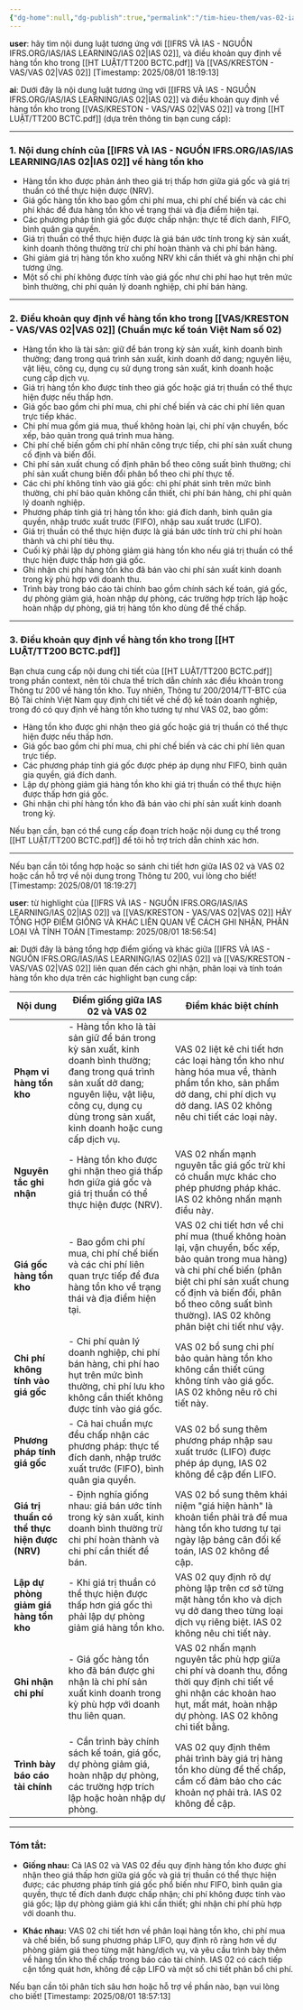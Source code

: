 ```yaml
---
{"dg-home":null,"dg-publish":true,"permalink":"/tim-hieu-them/vas-02-ias-02-htk/","dgPassFrontmatter":true,"noteIcon":""}
---
```



**user**: hãy tìm nội dung luật tương ứng với [[IFRS VÀ IAS - NGUỒN IFRS.ORG/IAS/IAS LEARNING/IAS 02\|IAS 02]], và điều khoản quy định về hàng tồn kho trong [[HT LUẬT/TT200 BCTC.pdf]] Và [[VAS/KRESTON - VAS/VAS 02\|VAS 02]]
[Timestamp: 2025/08/01 18:19:13]

**ai**: Dưới đây là nội dung luật tương ứng với [[IFRS VÀ IAS - NGUỒN IFRS.ORG/IAS/IAS LEARNING/IAS 02\|IAS 02]] và điều khoản quy định về hàng tồn kho trong [[VAS/KRESTON - VAS/VAS 02\|VAS 02]] và trong [[HT LUẬT/TT200 BCTC.pdf]] (dựa trên thông tin bạn cung cấp):

---

### 1. Nội dung chính của [[IFRS VÀ IAS - NGUỒN IFRS.ORG/IAS/IAS LEARNING/IAS 02\|IAS 02]] về hàng tồn kho

- Hàng tồn kho được phản ánh theo giá trị thấp hơn giữa giá gốc và giá trị thuần có thể thực hiện được (NRV).
- Giá gốc hàng tồn kho bao gồm chi phí mua, chi phí chế biến và các chi phí khác để đưa hàng tồn kho về trạng thái và địa điểm hiện tại.
- Các phương pháp tính giá gốc được chấp nhận: thực tế đích danh, FIFO, bình quân gia quyền.
- Giá trị thuần có thể thực hiện được là giá bán ước tính trong kỳ sản xuất, kinh doanh thông thường trừ chi phí hoàn thành và chi phí bán hàng.
- Ghi giảm giá trị hàng tồn kho xuống NRV khi cần thiết và ghi nhận chi phí tương ứng.
- Một số chi phí không được tính vào giá gốc như chi phí hao hụt trên mức bình thường, chi phí quản lý doanh nghiệp, chi phí bán hàng.

---

### 2. Điều khoản quy định về hàng tồn kho trong [[VAS/KRESTON - VAS/VAS 02\|VAS 02]] (Chuẩn mực kế toán Việt Nam số 02)

- Hàng tồn kho là tài sản: giữ để bán trong kỳ sản xuất, kinh doanh bình thường; đang trong quá trình sản xuất, kinh doanh dở dang; nguyên liệu, vật liệu, công cụ, dụng cụ sử dụng trong sản xuất, kinh doanh hoặc cung cấp dịch vụ.
- Giá trị hàng tồn kho được tính theo giá gốc hoặc giá trị thuần có thể thực hiện được nếu thấp hơn.
- Giá gốc bao gồm chi phí mua, chi phí chế biến và các chi phí liên quan trực tiếp khác.
- Chi phí mua gồm giá mua, thuế không hoàn lại, chi phí vận chuyển, bốc xếp, bảo quản trong quá trình mua hàng.
- Chi phí chế biến gồm chi phí nhân công trực tiếp, chi phí sản xuất chung cố định và biến đổi.
- Chi phí sản xuất chung cố định phân bổ theo công suất bình thường; chi phí sản xuất chung biến đổi phân bổ theo chi phí thực tế.
- Các chi phí không tính vào giá gốc: chi phí phát sinh trên mức bình thường, chi phí bảo quản không cần thiết, chi phí bán hàng, chi phí quản lý doanh nghiệp.
- Phương pháp tính giá trị hàng tồn kho: giá đích danh, bình quân gia quyền, nhập trước xuất trước (FIFO), nhập sau xuất trước (LIFO).
- Giá trị thuần có thể thực hiện được là giá bán ước tính trừ chi phí hoàn thành và chi phí tiêu thụ.
- Cuối kỳ phải lập dự phòng giảm giá hàng tồn kho nếu giá trị thuần có thể thực hiện được thấp hơn giá gốc.
- Ghi nhận chi phí hàng tồn kho đã bán vào chi phí sản xuất kinh doanh trong kỳ phù hợp với doanh thu.
- Trình bày trong báo cáo tài chính bao gồm chính sách kế toán, giá gốc, dự phòng giảm giá, hoàn nhập dự phòng, các trường hợp trích lập hoặc hoàn nhập dự phòng, giá trị hàng tồn kho dùng để thế chấp.

---

### 3. Điều khoản quy định về hàng tồn kho trong [[HT LUẬT/TT200 BCTC.pdf]]

Bạn chưa cung cấp nội dung chi tiết của [[HT LUẬT/TT200 BCTC.pdf]] trong phần context, nên tôi chưa thể trích dẫn chính xác điều khoản trong Thông tư 200 về hàng tồn kho. Tuy nhiên, Thông tư 200/2014/TT-BTC của Bộ Tài chính Việt Nam quy định chi tiết về chế độ kế toán doanh nghiệp, trong đó có quy định về hàng tồn kho tương tự như VAS 02, bao gồm:

- Hàng tồn kho được ghi nhận theo giá gốc hoặc giá trị thuần có thể thực hiện được nếu thấp hơn.
- Giá gốc bao gồm chi phí mua, chi phí chế biến và các chi phí liên quan trực tiếp.
- Các phương pháp tính giá gốc được phép áp dụng như FIFO, bình quân gia quyền, giá đích danh.
- Lập dự phòng giảm giá hàng tồn kho khi giá trị thuần có thể thực hiện được thấp hơn giá gốc.
- Ghi nhận chi phí hàng tồn kho đã bán vào chi phí sản xuất kinh doanh trong kỳ.

Nếu bạn cần, bạn có thể cung cấp đoạn trích hoặc nội dung cụ thể trong [[HT LUẬT/TT200 BCTC.pdf]] để tôi hỗ trợ trích dẫn chính xác hơn.

---

Nếu bạn cần tôi tổng hợp hoặc so sánh chi tiết hơn giữa IAS 02 và VAS 02 hoặc cần hỗ trợ về nội dung trong Thông tư 200, vui lòng cho biết!
[Timestamp: 2025/08/01 18:19:27]

**user**: từ highlight của [[IFRS VÀ IAS - NGUỒN IFRS.ORG/IAS/IAS LEARNING/IAS 02\|IAS 02]] và [[VAS/KRESTON - VAS/VAS 02\|VAS 02]] HÃY TỔNG HỢP ĐIỂM GIỐNG VÀ KHÁC LIÊN QUAN VỀ CÁCH GHI NHẬN, PHÂN LOẠI VÀ TÍNH TOÁN
[Timestamp: 2025/08/01 18:56:54]

**ai**: Dưới đây là bảng tổng hợp điểm giống và khác giữa [[IFRS VÀ IAS - NGUỒN IFRS.ORG/IAS/IAS LEARNING/IAS 02\|IAS 02]] và [[VAS/KRESTON - VAS/VAS 02\|VAS 02]] liên quan đến cách ghi nhận, phân loại và tính toán hàng tồn kho dựa trên các highlight bạn cung cấp:

| Nội dung                                      | Điểm giống giữa IAS 02 và VAS 02                                                                                                                                                                                      | Điểm khác biệt chính                                                                                                                                                                                                                                            |
| --------------------------------------------- | --------------------------------------------------------------------------------------------------------------------------------------------------------------------------------------------------------------------- | --------------------------------------------------------------------------------------------------------------------------------------------------------------------------------------------------------------------------------------------------------------- |
| **Phạm vi hàng tồn kho**                      | - Hàng tồn kho là tài sản giữ để bán trong kỳ sản xuất, kinh doanh bình thường; đang trong quá trình sản xuất dở dang; nguyên liệu, vật liệu, công cụ, dụng cụ dùng trong sản xuất, kinh doanh hoặc cung cấp dịch vụ. | VAS 02 liệt kê chi tiết hơn các loại hàng tồn kho như hàng hóa mua về, thành phẩm tồn kho, sản phẩm dở dang, chi phí dịch vụ dở dang. IAS 02 không nêu chi tiết các loại này.                                                                                   |
| **Nguyên tắc ghi nhận**                       | - Hàng tồn kho được ghi nhận theo giá thấp hơn giữa giá gốc và giá trị thuần có thể thực hiện được (NRV).                                                                                                             | VAS 02 nhấn mạnh nguyên tắc giá gốc trừ khi có chuẩn mực khác cho phép phương pháp khác. IAS 02 không nhấn mạnh điều này.                                                                                                                                       |
| **Giá gốc hàng tồn kho**                      | - Bao gồm chi phí mua, chi phí chế biến và các chi phí liên quan trực tiếp để đưa hàng tồn kho về trạng thái và địa điểm hiện tại.                                                                                    | VAS 02 chi tiết hơn về chi phí mua (thuế không hoàn lại, vận chuyển, bốc xếp, bảo quản trong mua hàng) và chi phí chế biến (phân biệt chi phí sản xuất chung cố định và biến đổi, phân bổ theo công suất bình thường). IAS 02 không phân biệt chi tiết như vậy. |
| **Chi phí không tính vào giá gốc**            | - Chi phí quản lý doanh nghiệp, chi phí bán hàng, chi phí hao hụt trên mức bình thường, chi phí lưu kho không cần thiết không được tính vào giá gốc.                                                                  | VAS 02 bổ sung chi phí bảo quản hàng tồn kho không cần thiết cũng không tính vào giá gốc. IAS 02 không nêu rõ chi tiết này.                                                                                                                                     |
| **Phương pháp tính giá gốc**                  | - Cả hai chuẩn mực đều chấp nhận các phương pháp: thực tế đích danh, nhập trước xuất trước (FIFO), bình quân gia quyền.                                                                                               | VAS 02 bổ sung thêm phương pháp nhập sau xuất trước (LIFO) được phép áp dụng, IAS 02 không đề cập đến LIFO.                                                                                                                                                     |
| **Giá trị thuần có thể thực hiện được (NRV)** | - Định nghĩa giống nhau: giá bán ước tính trong kỳ sản xuất, kinh doanh bình thường trừ chi phí hoàn thành và chi phí cần thiết để bán.                                                                               | VAS 02 bổ sung thêm khái niệm "giá hiện hành" là khoản tiền phải trả để mua hàng tồn kho tương tự tại ngày lập bảng cân đối kế toán, IAS 02 không đề cập.                                                                                                       |
| **Lập dự phòng giảm giá hàng tồn kho**        | - Khi giá trị thuần có thể thực hiện được thấp hơn giá gốc thì phải lập dự phòng giảm giá hàng tồn kho.                                                                                                               | VAS 02 quy định rõ dự phòng lập trên cơ sở từng mặt hàng tồn kho và dịch vụ dở dang theo từng loại dịch vụ riêng biệt. IAS 02 không nêu chi tiết này.                                                                                                           |
| **Ghi nhận chi phí**                          | - Giá gốc hàng tồn kho đã bán được ghi nhận là chi phí sản xuất kinh doanh trong kỳ phù hợp với doanh thu liên quan.                                                                                                  | VAS 02 nhấn mạnh nguyên tắc phù hợp giữa chi phí và doanh thu, đồng thời quy định chi tiết về ghi nhận các khoản hao hụt, mất mát, hoàn nhập dự phòng. IAS 02 không chi tiết bằng.                                                                              |
| **Trình bày báo cáo tài chính**               | - Cần trình bày chính sách kế toán, giá gốc, dự phòng giảm giá, hoàn nhập dự phòng, các trường hợp trích lập hoặc hoàn nhập dự phòng.                                                                                 | VAS 02 quy định thêm phải trình bày giá trị hàng tồn kho dùng để thế chấp, cầm cố đảm bảo cho các khoản nợ phải trả. IAS 02 không đề cập.                                                                                                                       |

---

### Tóm tắt:

- **Giống nhau:** Cả IAS 02 và VAS 02 đều quy định hàng tồn kho được ghi nhận theo giá thấp hơn giữa giá gốc và giá trị thuần có thể thực hiện được; các phương pháp tính giá gốc phổ biến như FIFO, bình quân gia quyền, thực tế đích danh được chấp nhận; chi phí không được tính vào giá gốc; lập dự phòng giảm giá khi cần thiết; ghi nhận chi phí phù hợp với doanh thu.

- **Khác nhau:** VAS 02 chi tiết hơn về phân loại hàng tồn kho, chi phí mua và chế biến, bổ sung phương pháp LIFO, quy định rõ ràng hơn về dự phòng giảm giá theo từng mặt hàng/dịch vụ, và yêu cầu trình bày thêm về hàng tồn kho thế chấp trong báo cáo tài chính. IAS 02 có cách tiếp cận tổng quát hơn, không đề cập LIFO và một số chi tiết phân bổ chi phí.

Nếu bạn cần tôi phân tích sâu hơn hoặc hỗ trợ về phần nào, bạn vui lòng cho biết!
[Timestamp: 2025/08/01 18:57:13]